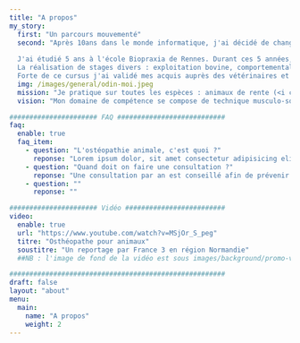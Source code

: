 ```yaml
---
title: "A propos"
my_story:
  first: "Un parcours mouvementé"
  second: "Après 10ans dans le monde informatique, j'ai décidé de changer de vie et de me réorienter en ostéopathie animale.(POURQUOI)
   
  J'ai étudié 5 ans à l'école Biopraxia de Rennes. Durant ces 5 années, j'ai eu un enseignement théorique me permettant de comprendre le fonctionnement anatomique, mécanique, métabolique et physiologique de l'animal mais aussi un enseignement pratique dès la première année. Cela m'a permis de developper mes compétences et mon savoir faire. <br><br>
  La réalisation de stages divers : exploitation bovine, comportementaliste canin, centre équestre, vétérinaires, chiens d'assistance, élevage ... Et de stages auprès de professionnels ostéopathes animaliers m'ont permis de comprendre les besoins de ma patientèle et de prendre conscience de la réalité du terrain. <br><br>
  Forte de ce cursus j'ai validé mes acquis auprès des vétérinaires et de mes paires fin septembre 2022. Je suis inscrite au Registre National d'Aptitude (RNA) en tant que ostéopathe animalière <a target='_blank' href='https://www.veterinaire.fr/annuaires/liste-des-personnes-non-veterinaires-pouvant-realiser-des-actes-dosteopathie-animale/registre-national-daptitude-rna'>OA 1176</a> qui me permet d'excercer des actes d'ostéopathie animale <a target='_blank' href='https://www.legifrance.gouv.fr/codes/article_lc/LEGIARTI000034451339'>(CRPM Article D243-7)</a> ."
  img: /images/general/odin-moi.jpeg
  mission: "Je pratique sur toutes les espèces : animaux de rente (<i class='fa-solid fa-cow'></i> bovin, caprin, <i class='fa-solid fa-sheep'></i> ovin, porcin), animaux de compagnie (canin, félin, <i class='fa fa-horse'></i> équin, <i class='fa fa-chicken'></i>gallinacé, NAC)"
  vision: "Mon domaine de compétence se compose de technique musculo-squelettique, fasciale, viscérales, crânienne."

###################### FAQ ###########################
faq:
  enable: true
  faq_item:
    - question: "L'ostéopathie animale, c'est quoi ?"
      reponse: "Lorem ipsum dolor, sit amet consectetur adipisicing elit. Nam nihil dolorum beatae consequatur mollitia"
    - question: "Quand doit on faire une consultation ?"
      reponse: "Une consultation par an est conseillé afin de prévenir de troubles pouvant s'installer dans le temps. <br> Lors d'un changement comportemental de l'animal : refuse de monter dans la voiture, passe moins de temps sur le canapé, est moins anthousiaste à l'idée d'aller en balade... <br> Après une opération, afin de permettre l'installation d'un nouveau schéma fonctionnel et de limiter les adhérences dû à la cicatrisation. <br>Lors de la croissance de l'animal afin d'optimiser le développement. <br> Lors du vieillissement afin de ralentir au mieux le vieillissement physiologique."
    - question: ""
      reponse: ""

###################### Vidéo #########################
video: 
  enable: true
  url: "https://www.youtube.com/watch?v=MSjOr_S_peg"
  titre: "Osthéopathe pour animaux"
  soustitre: "Un reportage par France 3 en région Normandie"
  ##NB : l'image de fond de la vidéo est sous images/background/promo-video.jpg

######################################################
draft: false
layout: "about"
menu:
  main:
    name: "A propos"
    weight: 2
---
```

